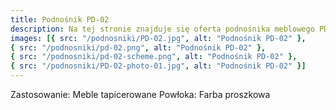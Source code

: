 ```yaml
---
title: Podnośnik PD-02
description: Na tej stronie znajduje się oferta podnośnika meblowego PD-02 przeznaczonego do mebli tapicerowanych. Wszelkich szczegółowych informacji, chętnie udzielimy drogą telefoniczną.
images: [{ src: "/podnosniki/PD-02.jpg", alt: "Podnośnik PD-02" },
{ src: "/podnosniki/pd-02.png", alt: "Podnośnik PD-02" },
{ src: "/podnosniki/pd-02-scheme.png", alt: "Podnośnik PD-02" },
{ src: "/podnosniki/PD-02-photo-01.jpg", alt: "Podnośnik PD-02" }]
---
```


Zastosowanie: Meble tapicerowane
Powłoka: Farba proszkowa
